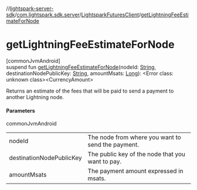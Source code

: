 //[lightspark-server-sdk](../../../index.md)/[com.lightspark.sdk.server](../index.md)/[LightsparkFuturesClient](index.md)/[getLightningFeeEstimateForNode](get-lightning-fee-estimate-for-node.md)

# getLightningFeeEstimateForNode

[commonJvmAndroid]\
suspend fun [getLightningFeeEstimateForNode](get-lightning-fee-estimate-for-node.md)(nodeId: [String](https://kotlinlang.org/api/latest/jvm/stdlib/kotlin/-string/index.html), destinationNodePublicKey: [String](https://kotlinlang.org/api/latest/jvm/stdlib/kotlin/-string/index.html), amountMsats: [Long](https://kotlinlang.org/api/latest/jvm/stdlib/kotlin/-long/index.html)): &lt;Error class: unknown class&gt;&lt;CurrencyAmount&gt;

Returns an estimate of the fees that will be paid to send a payment to another Lightning node.

#### Parameters

commonJvmAndroid

| | |
|---|---|
| nodeId | The node from where you want to send the payment. |
| destinationNodePublicKey | The public key of the node that you want to pay. |
| amountMsats | The payment amount expressed in msats. |
